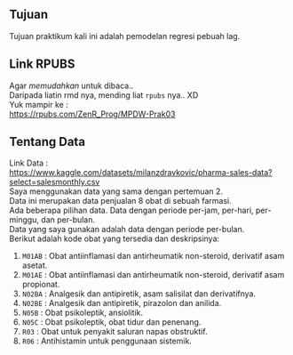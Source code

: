 ## Tujuan
Tujuan praktikum kali ini adalah pemodelan regresi pebuah lag.  

## Link RPUBS
Agar _memudahkan_ untuk dibaca..  
Daripada liatin rmd nya, mending liat `rpubs` nya.. XD    
Yuk mampir ke :  
https://rpubs.com/ZenR_Prog/MPDW-Prak03  
  
## Tentang Data
Link Data :  
https://www.kaggle.com/datasets/milanzdravkovic/pharma-sales-data?select=salesmonthly.csv   
Saya menggunakan data yang sama dengan pertemuan 2.  
Data ini merupakan data penjualan 8 obat di sebuah farmasi.  
Ada beberapa pilihan data. Data dengan periode per-jam, per-hari, per-minggu, dan per-bulan.  
Data yang saya gunakan adalah data dengan periode per-bulan.  
Berikut adalah kode obat yang tersedia dan deskripsinya:  
1. `M01AB` : Obat antiinflamasi dan antirheumatik non-steroid, derivatif asam asetat.
2. `M01AE` : Obat antiinflamasi dan antirheumatik non-steroid, derivatif asam propionat.
3. `N02BA` : Analgesik dan antipiretik, asam salisilat dan derivatifnya.
4. `N02BE` : Analgesik dan antipiretik, pirazolon dan anilida.
5. `N05B`  : Obat psikoleptik, ansiolitik.
6. `N05C`  : Obat psikoleptik, obat tidur dan penenang.
7. `R03`   : Obat untuk penyakit saluran napas obstruktif.
8. `R06`   : Antihistamin untuk penggunaan sistemik.  
  


